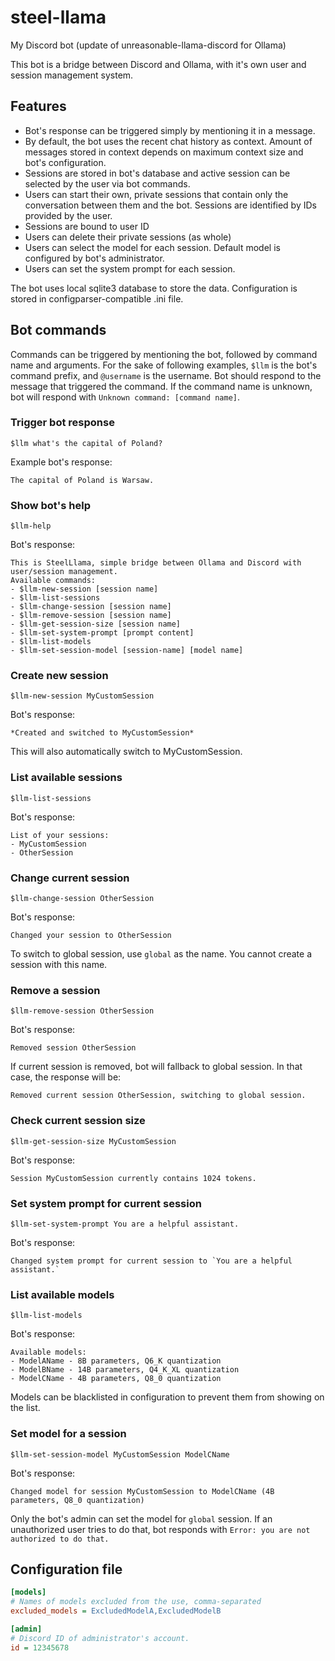 # steel-llama

My Discord bot (update of unreasonable-llama-discord for Ollama)

This bot is a bridge between Discord and Ollama, with it's own user and session management system.

## Features

- Bot's response can be triggered simply by mentioning it in a message.
- By default, the bot uses the recent chat history as context. Amount of messages stored in context depends on maximum context size and bot's configuration.
- Sessions are stored in bot's database and active session can be selected by the user via bot commands.
- Users can start their own, private sessions that contain only the conversation between them and the bot. Sessions are identified by IDs provided by the user.
- Sessions are bound to user ID
- Users can delete their private sessions (as whole)
- Users can select the model for each session. Default model is configured by bot's administrator.
- Users can set the system prompt for each session.

The bot uses local sqlite3 database to store the data.
Configuration is stored in configparser-compatible .ini file.

## Bot commands

Commands can be triggered by mentioning the bot, followed by command name and arguments.
For the sake of following examples, `$llm` is the bot's command prefix, and `@username` is the username.
Bot should respond to the message that triggered the command. If the command name is unknown, bot will respond with `Unknown command: [command name]`.

### Trigger bot response

```text
$llm what's the capital of Poland?
```

Example bot's response:

```text
The capital of Poland is Warsaw.
```

### Show bot's help

```text
$llm-help
```

Bot's response:

```text
This is SteelLlama, simple bridge between Ollama and Discord with user/session management.
Available commands:
- $llm-new-session [session name]
- $llm-list-sessions
- $llm-change-session [session name]
- $llm-remove-session [session name]
- $llm-get-session-size [session name]
- $llm-set-system-prompt [prompt content]
- $llm-list-models
- $llm-set-session-model [session-name] [model name]
```

### Create new session

```text
$llm-new-session MyCustomSession
```

Bot's response:

```text
*Created and switched to MyCustomSession*
```

This will also automatically switch to MyCustomSession.

### List available sessions

```text
$llm-list-sessions
```

Bot's response:

```text
List of your sessions:
- MyCustomSession
- OtherSession
```

### Change current session

```text
$llm-change-session OtherSession
```

Bot's response:

```text
Changed your session to OtherSession
```

To switch to global session, use `global` as the name. You cannot create a session with this name.

### Remove a session

```text
$llm-remove-session OtherSession
```

Bot's response:

```text
Removed session OtherSession
```

If current session is removed, bot will fallback to global session.
In that case, the response will be:

```text
Removed current session OtherSession, switching to global session.
```

### Check current session size

```text
$llm-get-session-size MyCustomSession
```

Bot's response:

```text
Session MyCustomSession currently contains 1024 tokens.
```

### Set system prompt for current session

```text
$llm-set-system-prompt You are a helpful assistant.
```

Bot's response:

```text
Changed system prompt for current session to `You are a helpful assistant.`
```

### List available models

```text
$llm-list-models
```

Bot's response:

```text
Available models:
- ModelAName - 8B parameters, Q6_K quantization
- ModelBName - 14B parameters, Q4_K_XL quantization
- ModelCName - 4B parameters, Q8_0 quantization
```

Models can be blacklisted in configuration to prevent them from showing on the list.

### Set model for a session

```text
$llm-set-session-model MyCustomSession ModelCName
```

Bot's response:

```text
Changed model for session MyCustomSession to ModelCName (4B parameters, Q8_0 quantization)
```

Only the bot's admin can set the model for `global` session.
If an unauthorized user tries to do that, bot responds with `Error: you are not authorized to do that.`

## Configuration file

```ini
[models]
# Names of models excluded from the use, comma-separated
excluded_models = ExcludedModelA,ExcludedModelB

[admin]
# Discord ID of administrator's account.
id = 12345678
```
